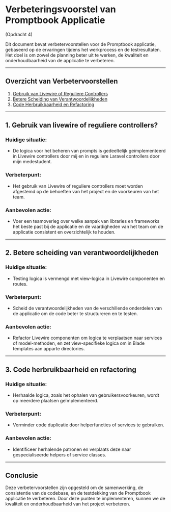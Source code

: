 # Verbeteringsvoorstel van Promptbook Applicatie

(Opdracht 4)

Dit document bevat verbetervoorstellen voor de Promptbook applicatie, gebaseerd op de ervaringen tijdens het werkprocess en de testresultaten. Het doel is om zowel de planning beter uit te werken, de kwaliteit en onderhoudbaarheid van de applicatie te verbeteren.

---

## Overzicht van Verbetervoorstellen

1. [Gebruik van Livewire of Reguliere Controllers](#1-gebruik-van-livewire-of-reguliere-controllers)
2. [Betere Scheiding van Verantwoordelijkheden](#2-scheiding-van-verantwoordelijkheden)
3. [Code Herbruikbaarheid en Refactoring](#3-code-herbruikbaarheid-en-refactoring)

---

## 1. Gebruik van livewire of reguliere controllers?


### Huidige situatie:
- De logica voor het beheren van prompts is gedeeltelijk geïmplementeerd in Livewire controllers door mij en in reguliere Laravel controllers door mijn medestudent.

### Verbeterpunt:
- Het gebruik van Livewire of reguliere controllers moet worden afgestemd op de behoeften van het project en de voorkeuren van het team.

### Aanbevolen actie:
- Voer een teamoverleg over welke aanpak van libraries en frameworks het beste past bij de applicatie en de vaardigheden van het team om de
applicatie consistent en overzichtelijk te houden.

---


## 2. Betere scheiding van verantwoordelijkheden

### Huidige situatie:
- Testing logica is vermengd met view-logica in Livewire componenten en routes.

### Verbeterpunt:
- Scheid de verantwoordelijkheden van de verschillende onderdelen van de applicatie om de code beter te structureren en te testen.

### Aanbevolen actie:
- Refactor Livewire componenten om logica te verplaatsen naar services of model-methoden, en zet view-specifieke logica om in Blade templates aan apparte directories.

---

## 3. Code herbruikbaarheid en refactoring

### Huidige situatie:
- Herhaalde logica, zoals het ophalen van gebruikersvoorkeuren, wordt op meerdere plaatsen geïmplementeerd.

### Verbeterpunt:
- Verminder code duplicatie door helperfuncties of services te gebruiken.

### Aanbevolen actie:
- Identificeer herhalende patronen en verplaats deze naar gespecialiseerde helpers of service classes.

---

## Conclusie

Deze verbetervoorstellen zijn opgesteld om de samenwerking, de consistentie van de codebase, en de testdekking van de Promptbook applicatie te verbeteren. Door deze punten te implementeren, kunnen we de kwaliteit en onderhoudbaarheid van het project verbeteren.
